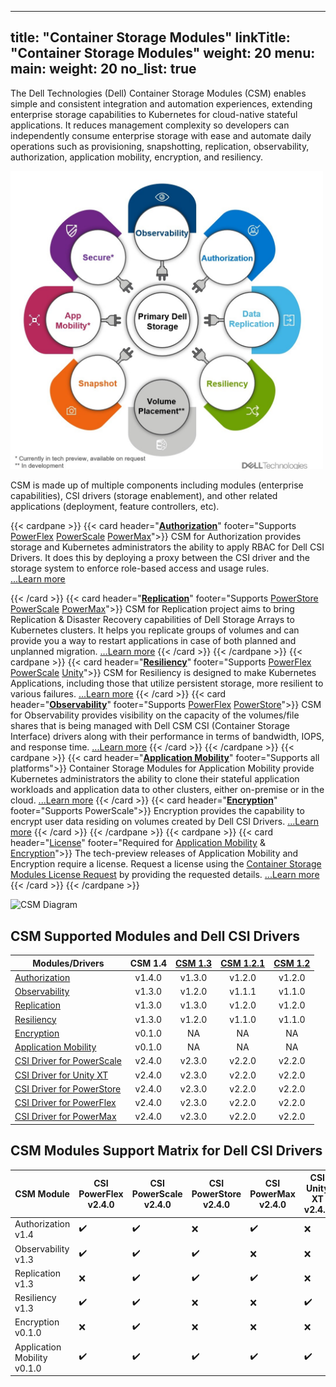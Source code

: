 
---
title: "Container Storage Modules"
linkTitle: "Container Storage Modules"
weight: 20
menu:
  main:
    weight: 20
no_list: true
---

The Dell Technologies (Dell) Container Storage Modules (CSM) enables simple and consistent integration and automation experiences, extending enterprise storage capabilities to Kubernetes for cloud-native stateful applications. It reduces management complexity so developers can independently consume enterprise storage with ease and automate daily operations such as provisioning, snapshotting, replication, observability, authorization, application mobility, encryption, and resiliency.

<img src="csm_hexagon.jpg" alt="CSM Hex Diagram" width="500"/>

CSM is made up of multiple components including modules (enterprise capabilities), CSI drivers (storage enablement), and other related applications (deployment, feature controllers, etc).

{{< cardpane >}}
  {{< card header="[**Authorization**](authorization/)"
          footer="Supports [PowerFlex](csidriver/features/powerflex/) [PowerScale](csidriver/features/powerscale/) [PowerMax](csidriver/features/powermax/)">}}
  CSM for Authorization provides storage and Kubernetes administrators the ability to apply RBAC for Dell CSI Drivers. It does this by deploying a proxy between the CSI driver and the storage system to enforce role-based access and usage rules.<br>
[...Learn more](authorization/)

  {{< /card >}}
  {{< card header="[**Replication**](replication/)"
          footer="Supports [PowerStore](csidriver/features/powerstore/) [PowerScale](csidriver/features/powerscale/) [PowerMax](csidriver/features/powermax/)">}}
  CSM for Replication project aims to bring Replication & Disaster Recovery capabilities of Dell Storage Arrays to Kubernetes clusters. It helps you replicate groups of volumes and can provide you a way to restart applications in case of both planned and unplanned migration.
[...Learn more](replication/)
{{< /card >}}
{{< /cardpane >}}
{{< cardpane >}}
{{< card header="[**Resiliency**](resiliency/)"
          footer="Supports [PowerFlex](csidriver/features/powerflex/) [PowerScale](csidriver/features/powerscale/) [Unity](csidriver/features/unity/)">}}
  CSM for Resiliency is designed to make Kubernetes Applications, including those that utilize persistent storage, more resilient to various failures.
[...Learn more](resiliency/)
  {{< /card >}}
{{< card header="[**Observability**](observability/)"
          footer="Supports [PowerFlex](csidriver/features/powerflex/) [PowerStore](csidriver/features/powerstore/)">}}
 CSM for Observability provides visibility on the capacity of the volumes/file shares that is being managed with Dell CSM CSI (Container Storage Interface) drivers along with their performance in terms of bandwidth, IOPS, and response time.
[...Learn more](observability/)
  {{< /card >}}
{{< /cardpane >}}
{{< cardpane >}}
{{< card header="[**Application Mobility**](applicationmobility/)"
          footer="Supports all platforms">}}
  Container Storage Modules for Application Mobility provide Kubernetes administrators the ability to clone their stateful application workloads and application data to other clusters, either on-premise or in the cloud.
  [...Learn more](applicationmobility/)
  {{< /card >}}
   {{< card header="[**Encryption**](secure/encryption)"
          footer="Supports PowerScale">}}
  Encryption provides the capability to encrypt user data residing on volumes created by Dell CSI Drivers.
   [...Learn more](secure/encryption/)
  {{< /card >}}
{{< /cardpane >}}
{{< cardpane >}}
   {{< card header="[License](license/)"
          footer="Required for [Application Mobility](applicationmobility/) & [Encryption](secure/encryption/)">}}
  The tech-preview releases of Application Mobility and Encryption require a license.
  Request a license using the [Container Storage Modules License Request](https://app.smartsheet.com/b/form/5e46fad643874d56b1f9cf4c9f3071fb) by providing the requested details.
   [...Learn more](license/)
  {{< /card >}}
{{< /cardpane >}}

<img src="csm_diagram.jpg" alt="CSM Diagram" width="800"/>

## CSM Supported Modules and Dell CSI Drivers

| Modules/Drivers | CSM 1.4 | [CSM 1.3](../v1/) | [CSM 1.2.1](../v2/) | [CSM 1.2](../v3/) | 
| - | :-: | :-: | :-: | :-: |
| [Authorization](https://hub.docker.com/r/dellemc/csm-authorization-sidecar) | v1.4.0 | v1.3.0 | v1.2.0 | v1.2.0 |
| [Observability](https://hub.docker.com/r/dellemc/csm-topology) | v1.3.0 | v1.2.0 | v1.1.1 | v1.1.0 |
| [Replication](https://hub.docker.com/r/dellemc/dell-csi-replicator) | v1.3.0 | v1.3.0 | v1.2.0 | v1.2.0 |
| [Resiliency](https://hub.docker.com/r/dellemc/podmon) | v1.3.0 | v1.2.0 | v1.1.0 | v1.1.0 |
| [Encryption](https://hub.docker.com/r/dellemc/csm-encryption) | v0.1.0 | NA | NA | NA | 
| [Application Mobility](https://hub.docker.com/r/dellemc/csm-application-mobility-controller) | v0.1.0 | NA | NA | NA |
| [CSI Driver for PowerScale](https://hub.docker.com/r/dellemc/csi-isilon/tags) | v2.4.0 | v2.3.0 | v2.2.0 | v2.2.0 | 
| [CSI Driver for Unity XT](https://hub.docker.com/r/dellemc/csi-unity/tags) | v2.4.0 | v2.3.0 | v2.2.0 | v2.2.0 |
| [CSI Driver for PowerStore](https://hub.docker.com/r/dellemc/csi-powerstore/tags) | v2.4.0 | v2.3.0 | v2.2.0| v2.2.0 |
| [CSI Driver for PowerFlex](https://hub.docker.com/r/dellemc/csi-vxflexos/tags) | v2.4.0 | v2.3.0 | v2.2.0 | v2.2.0 |
| [CSI Driver for PowerMax](https://hub.docker.com/r/dellemc/csi-powermax/tags) | v2.4.0 | v2.3.0 | v2.2.0 | v2.2.0 |

## CSM Modules Support Matrix for Dell CSI Drivers 

| CSM Module        | CSI PowerFlex v2.4.0 | CSI PowerScale v2.4.0 | CSI PowerStore v2.4.0 | CSI PowerMax v2.4.0 | CSI Unity XT v2.4.0    |
| ----------------- | -------------- | --------------- | --------------- | ------------- | --------------- |
| Authorization v1.4| ✔️              | ✔️               | ❌              | ✔️             | ❌            |
| Observability v1.3| ✔️              | ✔️              | ✔️               | ❌            | ❌            |
| Replication   v1.3| ❌             | ✔️              | ✔️               | ✔️             | ❌            |
| Resiliency     v1.3| ✔️              | ✔️              | ❌              | ❌            | ✔️             |
| Encryption    v0.1.0| ❌              | ✔️              | ❌              | ❌            | ❌             |
| Application Mobility     v0.1.0| ✔️              | ✔️              | ✔️              | ✔️            | ✔️             |
